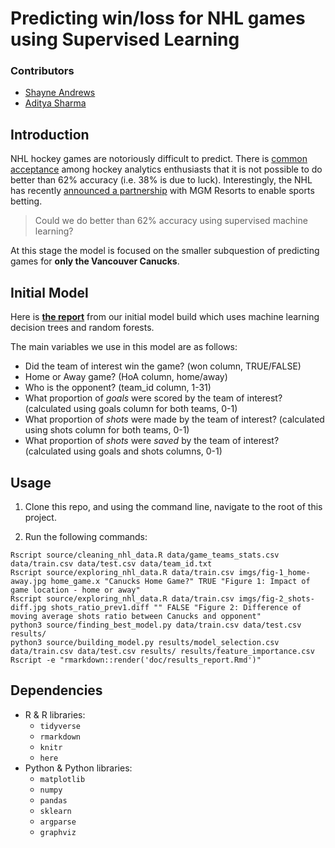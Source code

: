 # Predicting win/loss for NHL games using Supervised Learning

### Contributors

- [Shayne Andrews](https://github.com/shayne-andrews)
- [Aditya Sharma](https://github.com/adityashrm21/)

## Introduction
NHL hockey games are notoriously difficult to predict. There is [common acceptance](https://www.nhlnumbers.com/2013/08/01/machine-learning-and-hockey-is-there-a-theoretical-limit-on-predictions) among hockey analytics enthusiasts that it is not possible to do better than 62% accuracy (i.e. 38% is due to luck). Interestingly, the NHL has recently [announced a partnership](https://www.nhl.com/news/nhl-mgm-resorts-sports-betting-partnership/c-301392322) with MGM Resorts to enable sports betting.

> Could we do better than 62% accuracy using supervised machine learning?

At this stage the model is focused on the smaller subquestion of predicting games for **only the Vancouver Canucks**.

## Initial Model

Here is **[the report](https://github.com/UBC-MDS/DSCI-522_nhl-game-predictor/blob/master/doc/results_report.md)** from our initial model build which uses machine learning decision trees and random forests.

The main variables we use in this model are as follows:  
- Did the team of interest win the game? (won column, TRUE/FALSE)  
- Home or Away game? (HoA column, home/away)  
- Who is the opponent? (team_id column, 1-31)  
- What proportion of *goals* were scored by the team of interest? (calculated using goals column for both teams, 0-1)  
- What proportion of *shots* were made by the team of interest? (calculated using shots column for both teams, 0-1)  
- What proportion of *shots* were *saved* by the team of interest? (calculated using goals and shots columns, 0-1)  

## Usage

1. Clone this repo, and using the command line, navigate to the root of this project.

2. Run the following commands:

```
Rscript source/cleaning_nhl_data.R data/game_teams_stats.csv data/train.csv data/test.csv data/team_id.txt
Rscript source/exploring_nhl_data.R data/train.csv imgs/fig-1_home-away.jpg home_game.x "Canucks Home Game?" TRUE "Figure 1: Impact of game location - home or away"
Rscript source/exploring_nhl_data.R data/train.csv imgs/fig-2_shots-diff.jpg shots_ratio_prev1.diff "" FALSE "Figure 2: Difference of moving average shots ratio between Canucks and opponent"
python3 source/finding_best_model.py data/train.csv data/test.csv results/
python3 source/building_model.py results/model_selection.csv data/train.csv data/test.csv results/ results/feature_importance.csv
Rscript -e "rmarkdown::render('doc/results_report.Rmd')"
```

## Dependencies
- R & R libraries:
    - `tidyverse`
    - `rmarkdown`
    - `knitr`
    - `here`
- Python & Python libraries:
    - `matplotlib`
    - `numpy`
    - `pandas`
    - `sklearn`
    - `argparse`
    - `graphviz`

